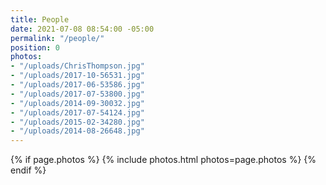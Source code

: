 ```yaml
---
title: People
date: 2021-07-08 08:54:00 -05:00
permalink: "/people/"
position: 0
photos:
- "/uploads/ChrisThompson.jpg"
- "/uploads/2017-10-56531.jpg"
- "/uploads/2017-06-53586.jpg"
- "/uploads/2017-07-53800.jpg"
- "/uploads/2014-09-30032.jpg"
- "/uploads/2017-07-54124.jpg"
- "/uploads/2015-02-34280.jpg"
- "/uploads/2014-08-26648.jpg"
---
```


{% if page.photos %}
  {% include photos.html photos=page.photos %}
{% endif %}
